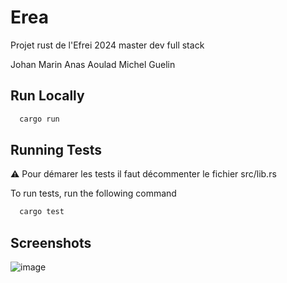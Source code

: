 
# Erea

Projet rust de l'Efrei 2024 master dev full stack 


Johan Marin
Anas Aoulad
Michel Guelin


## Run Locally




```bash
  cargo run
```


## Running Tests

⚠️ Pour démarer les tests il faut décommenter le fichier src/lib.rs

To run tests, run the following command

```bash
  cargo test 
```


## Screenshots

![image](https://github.com/Mchl37/erea/assets/62594292/12468cdf-34c0-4837-b076-b516cc47e4c3)

